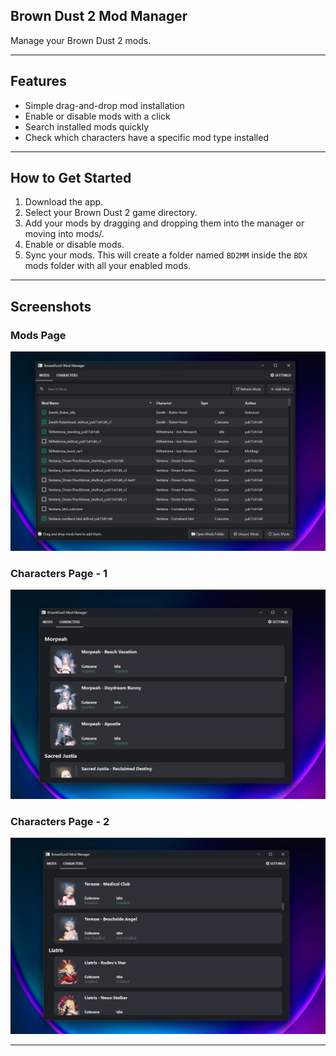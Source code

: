 ## Brown Dust 2 Mod Manager

Manage your Brown Dust 2 mods.

---

## Features

- Simple drag-and-drop mod installation  
- Enable or disable mods with a click  
- Search installed mods quickly  
- Check which characters have a specific mod type installed  

---

## How to Get Started

1. Download the app.  
2. Select your Brown Dust 2 game directory.  
3. Add your mods by dragging and dropping them into the manager or moving into mods/.  
4. Enable or disable mods.
5. Sync your mods. This will create a folder named `BD2MM` inside the `BDX` mods folder with all your enabled mods.

---

## Screenshots

### Mods Page
![Mods Page](./screenshots//mods_page.png)  

### Characters Page - 1
![Characters Page](./screenshots//characters_page_1.png)

### Characters Page - 2
![Characters Page](./screenshots/characters_page_2.png)

---